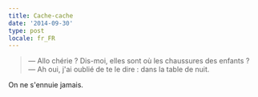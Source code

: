 ```yaml
---
title: Cache-cache
date: '2014-09-30'
type: post
locale: fr_FR
---
```


> — Allo chérie ? Dis-moi, elles sont où les chaussures des enfants ?  
> — Ah oui, j'ai oublié de te le dire : dans la table de nuit.

On ne s'ennuie jamais.
